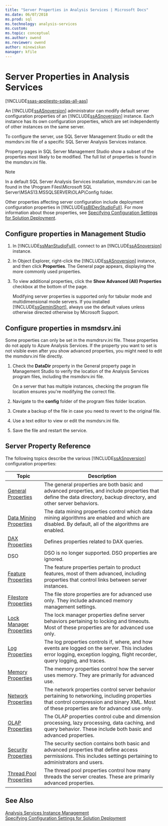 ```yaml
---
title: "Server Properties in Analysis Services | Microsoft Docs"
ms.date: 06/07/2018
ms.prod: sql
ms.technology: analysis-services
ms.custom: 
ms.topic: conceptual
ms.author: owend
ms.reviewer: owend
author: minewiskan
manager: kfile
---
```

# Server Properties in Analysis Services
[!INCLUDE[ssas-appliesto-sqlas-all-aas](../../includes/ssas-appliesto-sqlas-all-aas.md)]

  An [!INCLUDE[ssASnoversion](../../includes/ssasnoversion-md.md)] administrator can modify default server configuration properties of an [!INCLUDE[ssASnoversion](../../includes/ssasnoversion-md.md)] instance. Each instance has its own configuration properties, which are set independently of other instances on the same server.  
  
 To configure the server, use SQL Server Management Studio or edit the msmdsrv.ini file of a specific SQL Server Analysis Services instance.  
 
Property pages in SQL Server Management Studio show a subset of the properties most likely to be modified. The full list of properties is found in the msmdsrv.ini file.   
  
> [!NOTE]  
>  In a default SQL Server Analysis Services installation, msmdsrv.ini can be found in the \Program Files\Microsoft SQL Server\MSAS13.MSSQLSERVER\OLAP\Config folder.
> 
> Other properties affecting server configuration include deployment configuration properties in [!INCLUDE[ssBIDevStudioFull](../../includes/ssbidevstudiofull-md.md)]. For more information about those properties, see [Specifying Configuration Settings for Solution Deployment](../../analysis-services/multidimensional-models/deployment-script-files-solution-deployment-config-settings.md).
 
## Configure properties in Management Studio 
  
1.  In [!INCLUDE[ssManStudioFull](../../includes/ssmanstudiofull-md.md)], connect to an [!INCLUDE[ssASnoversion](../../includes/ssasnoversion-md.md)] instance.  
  
2. In Object Explorer, right-click the [!INCLUDE[ssASnoversion](../../includes/ssasnoversion-md.md)] instance, and then click **Properties**. The General page appears, displaying the more commonly used properties.  

3.  To view additional properties, click the **Show Advanced (All) Properties** checkbox at the bottom of the page.  
  
     Modifying server properties is supported only for tabular mode and multidimensional mode servers. If you installed [!INCLUDE[ssGeminiShort](../../includes/ssgeminishort-md.md)], always use the default values unless otherwise directed otherwise by Microsoft Support.  
  
  
## Configure properties in msmdsrv.ini
  
Some properties can only be set in the msmdrsrv.ini file. These properties do not apply to Azure Analysis Services.
If the property you want to set is not visible even after you show advanced properties, you might need to edit the msmdsrv.ini file directly. 
  
1.  Check the **DataDir** property in the General property page in Management Studio to verify the location of the Analysis Services program files, including the msmdsrv.ini file.

     On a server that has multiple instances, checking the program file location ensures you're modifying the correct file.  
  
2.  Navigate to the **config** folder of the program files folder location.

3. Create a backup of the file in case you need to revert to the original file.  
  
4.  Use a text editor to view or edit the msmdsrv.ini file.  
  
5.  Save the file and restart the service.  
  
##  Server Property Reference  
  
 The following topics describe the various [!INCLUDE[ssASnoversion](../../includes/ssasnoversion-md.md)] configuration properties:  
  
|Topic|Description|  
|-----------|-----------------|  
|[General Properties](../../analysis-services/server-properties/general-properties.md)|The general properties are both basic and advanced properties, and include properties that define the data directory, backup directory, and other server behaviors.|  
|[Data Mining Properties](../../analysis-services/server-properties/data-mining-properties.md)|The data mining properties control which data mining algorithms are enabled and which are disabled. By default, all of the algorithms are enabled.| 
|[DAX Properties](../../analysis-services/server-properties/dax-properties.md)|Defines properties related to DAX queries.|
|DSO|DSO is no longer supported. DSO properties are ignored.|  
|[Feature Properties](../../analysis-services/server-properties/feature-properties.md)|The feature properties pertain to product features, most of them advanced, including properties that control links between server instances.|  
|[Filestore Properties](../../analysis-services/server-properties/filestore-properties.md)|The file store properties are for advanced use only. They include advanced memory management settings.|  
|[Lock Manager Properties](../../analysis-services/server-properties/lock-manager-properties.md)|The lock manager properties define server behaviors pertaining to locking and timeouts. Most of these properties are for advanced use only.|  
|[Log Properties](../../analysis-services/server-properties/log-properties.md)|The log properties controls if, where, and how events are logged on the server. This includes error logging, exception logging, flight recorder, query logging, and traces.|  
|[Memory Properties](../../analysis-services/server-properties/memory-properties.md)|The memory properties control how the server uses memory. They are primarily for advanced use.|  
|[Network Properties](../../analysis-services/server-properties/network-properties.md)|The network properties control server behavior pertaining to networking, including properties that control compression and binary XML. Most of these properties are for advanced use only.|  
|[OLAP Properties](../../analysis-services/server-properties/olap-properties.md)|The OLAP properties control cube and dimension processing, lazy processing, data caching, and query behavior. These include both basic and advanced properties.|  
|[Security Properties](../../analysis-services/server-properties/security-properties.md)|The security section contains both basic and advanced properties that define access permissions. This includes settings pertaining to administrators and users.|  
|[Thread Pool Properties](../../analysis-services/server-properties/thread-pool-properties.md)|The thread pool properties control how many threads the server creates. These are primarily advanced properties.|  
  
## See Also  
 [Analysis Services Instance Management](../../analysis-services/instances/analysis-services-instance-management.md)   
 [Specifying Configuration Settings for Solution Deployment](../../analysis-services/multidimensional-models/deployment-script-files-solution-deployment-config-settings.md)  
  
  
